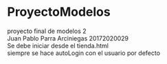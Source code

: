 # ProyectoModelos
proyecto final de modelos 2 <br>
Juan Pablo Parra Arciniegas 20172020029<br>
Se debe iniciar desde el tienda.html <br>
siempre se hace autoLogin con el usuario por defecto 
